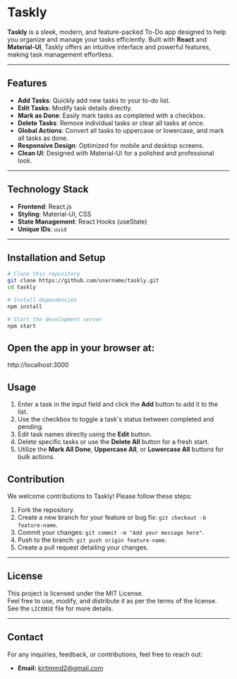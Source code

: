 # Taskly

**Taskly** is a sleek, modern, and feature-packed To-Do app designed to help you organize and manage your tasks efficiently. Built with **React** and **Material-UI**, Taskly offers an intuitive interface and powerful features, making task management effortless.

---

## Features

- **Add Tasks**: Quickly add new tasks to your to-do list.
- **Edit Tasks**: Modify task details directly.
- **Mark as Done**: Easily mark tasks as completed with a checkbox.
- **Delete Tasks**: Remove individual tasks or clear all tasks at once.
- **Global Actions**: Convert all tasks to uppercase or lowercase, and mark all tasks as done.
- **Responsive Design**: Optimized for mobile and desktop screens.
- **Clean UI**: Designed with Material-UI for a polished and professional look.

---

## Technology Stack

- **Frontend**: React.js
- **Styling**: Material-UI, CSS
- **State Management**: React Hooks (useState)
- **Unique IDs**: `uuid`

---

## Installation and Setup

```bash
# Clone this repository
git clone https://github.com/username/taskly.git
cd taskly

# Install dependencies
npm install

# Start the development server
npm start
```
## Open the app in your browser at:
 http://localhost:3000

## Usage

1. Enter a task in the input field and click the **Add** button to add it to the list.
2. Use the checkbox to toggle a task's status between completed and pending.
3. Edit task names directly using the **Edit** button.
4. Delete specific tasks or use the **Delete All** button for a fresh start.
5. Utilize the **Mark All Done**, **Uppercase All**, or **Lowercase All** buttons for bulk actions.

## Contribution

We welcome contributions to Taskly! Please follow these steps:

1. Fork the repository.
2. Create a new branch for your feature or bug fix: `git checkout -b feature-name`.
3. Commit your changes: `git commit -m "Add your message here"`.
4. Push to the branch: `git push origin feature-name`.
5. Create a pull request detailing your changes.

---

## License

This project is licensed under the MIT License.  
Feel free to use, modify, and distribute it as per the terms of the license.  
See the `LICENSE` file for more details.

---

## Contact

For any inquiries, feedback, or contributions, feel free to reach out:

- **Email:** kirtimmd2@gmail.com
